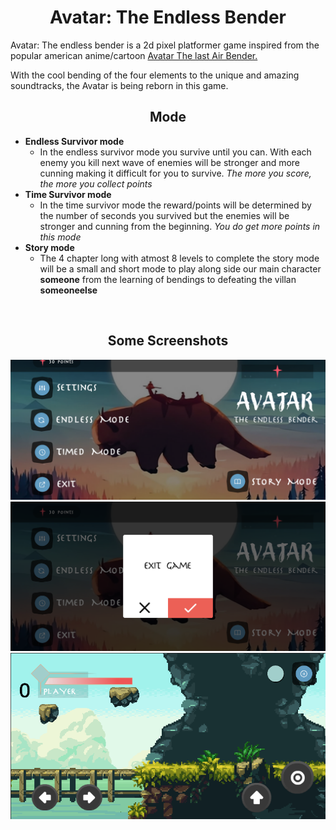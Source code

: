 <h1 align="center">Avatar: The Endless Bender</h1>

<p>
Avatar: The endless bender is a 2d pixel platformer game inspired from the popular american anime/cartoon <a href="https://avatar.fandom.com/wiki/Avatar:_The_Last_Airbender">Avatar The last Air Bender.</a>
</p>
<p>
With the cool bending of the four elements to the unique and amazing soundtracks, the Avatar is being reborn in this game.
</p>

<h2 align="center">Mode</h2>

- **Endless Survivor mode**
    - In the endless survivor mode you survive until you can. With each enemy you kill next wave of enemies will be stronger and more cunning making it difficult for you to survive. *The more you score, the more you collect points*
- **Time Survivor mode**
    - In the time survivor mode the reward/points will be determined by the number of seconds you survived but the enemies will be stronger and cunning from the beginning. *You do get more points in this mode*
- **Story mode**
    - The 4 chapter long with atmost 8 levels to complete the story mode will be a small and short mode to play along side our main character **someone** from the learning of bendings to defeating the villan **someoneelse**

<br />
<h2 style="text-align: center;">Some Screenshots</h2>

<img src="./Assets/Assets/General UI/ATEB_Main_Screen.png" alt="Main menu screen for avatar the endless bender" />
<img src="./Assets/Assets/General UI/ATEB_Exit_Pop.png" alt="Exit popup for avatar the endless bender" />
<img src="./Assets/Assets/General UI/ATEB_Game_Level_Draft.png" alt="Level design draft avatar the endless bender" />
